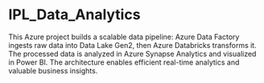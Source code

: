 # IPL_Data_Analytics
This Azure project builds a scalable data pipeline: Azure Data Factory ingests raw data into Data Lake Gen2, then Azure Databricks transforms it. The processed data is analyzed in Azure Synapse Analytics and visualized in Power BI. The architecture enables efficient real-time analytics and valuable business insights.
